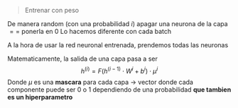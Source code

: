 > Entrenar con peso

De manera random (con una probabilidad $i$) apagar una neurona de la capa $==$ ponerla en 0
Lo hacemos diferente con cada batch

A la hora de usar la red neuronal entrenada, prendemos todas las neuronas

Matematicamente, la salida de una capa pasa a ser $$h^{(i)} = F(h^{(i-1)} \cdot W^i + b^i) \cdot \mu^i$$
Donde $\mu$ es una **mascara** para cada capa -> vector donde cada componente puede ser 0 o 1 dependiendo de una probabilidad **que tambien es un hiperparametro**